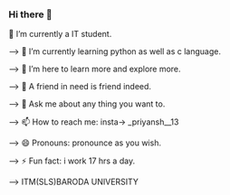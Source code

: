 ### Hi there 👋

<!--
**priyansh-13/priyansh-13** is a ✨ _special_ ✨ repository because its `README.md` (this file) appears on your GitHub profile.

Here are some ideas to get you started:

--> 🔭 I’m currently a IT student.

--> 🌱 I’m currently learning python as well as c language.

--> 👯 I’m here to learn more and explore more.

--> 🤔 A friend in need is friend indeed.

--> 💬 Ask me about any thing you want to.

--> 📫 How to reach me: insta-> _priyansh__13 

--> 😄 Pronouns: pronounce as you wish.

--> ⚡ Fun fact: i work 17 hrs a day.

--> ITM(SLS)BARODA UNIVERSITY
